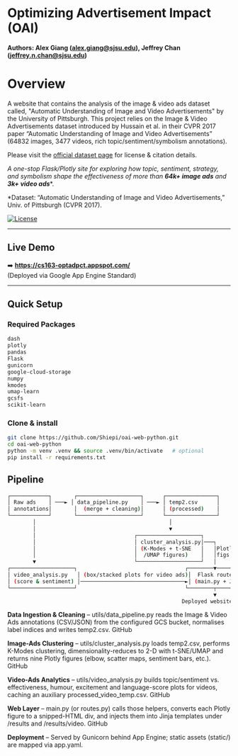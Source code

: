 # Optimizing Advertisement Impact (OAI)

**Authors: Alex Giang (alex.giang@sjsu.edu), Jeffrey Chan (jeffrey.n.chan@sjsu.edu)**

# Overview
A website that contains the analysis of the image & video ads dataset called, "Automatic Understanding of Image and Video Advertisements" by the University of Pittsburgh.
This project relies on the Image & Video Advertisements dataset introduced by Hussain et al. in their CVPR 2017 paper “Automatic Understanding of Image and Video Advertisements” (64832 images, 3477 videos, rich topic/sentiment/symbolism annotations). 


Please visit the [official dataset page](https://people.cs.pitt.edu/~kovashka/ads/) for license & citation details.

*A one-stop Flask/Plotly site for exploring how topic, sentiment, strategy, and symbolism shape the effectiveness of more than **64k+ image ads** and **3k+ video ads***\*.  

\*Dataset: “Automatic Understanding of Image and Video Advertisements,” Univ. of Pittsburgh (CVPR 2017).

[![License](https://img.shields.io/badge/license-MIT-lightgrey.svg)](#) 

---

## Live Demo

➡️ **https://cs163-optadpct.appspot.com/**  
(Deployed via Google App Engine Standard)

---

## Quick Setup

### Required Packages
```bash
dash
plotly
pandas
Flask
gunicorn
google-cloud-storage
numpy
kmodes
umap-learn
gcsfs
scikit-learn
```

### Clone & install

```bash
git clone https://github.com/Shiepi/oai-web-python.git
cd oai-web-python
python -m venv .venv && source .venv/bin/activate   # optional
pip install -r requirements.txt
```


## Pipeline
```bash
┌────────────┐       ┌────────────────────┐      ┌────────────────┐
│ Raw ads    │ ───► │ data_pipeline.py    │ ───► │ temp2.csv      │
│ annotations│       │  (merge + cleaning)│      │ (processed)    │
└────────────┘       └────────────────────┘      └────────────────┘
        │                                          │
        │                                          ▼
        │                               ┌────────────────────┐
        │                               │ cluster_analysis.py│───┐
        │                               │ (K-Modes + t-SNE   │   │Plotly
        │                               │  /UMAP figures)    │   │figs
        ▼                               └────────────────────┘   │
┌────────────────────┐                                  ┌────────▼────────┐
│ video_analysis.py   │ (box/stacked plots for video ads)│  Flask routes   │
│ (score & sentiment) │─────────────────────────────────►│ (main.py + Jinja)│
└────────────────────┘                                  └────────┬────────┘
                                                                 ▼
                                                       Deployed website

```

**Data Ingestion & Cleaning** – utils/data_pipeline.py reads the Image & Video Ads annotations (CSV/JSON) from the configured GCS bucket, normalises label indices and writes temp2.csv. 
GitHub

**Image-Ads Clustering** – utils/cluster_analysis.py loads temp2.csv, performs K-Modes clustering, dimensionality-reduces to 2-D with t-SNE/UMAP and returns nine Plotly figures (elbow, scatter maps, sentiment bars, etc.). 
GitHub

**Video-Ads Analytics** – utils/video_analysis.py builds topic/sentiment vs. effectiveness, humour, excitement and language-score plots for videos, caching an auxiliary processed_video_temp.csv. 
GitHub

**Web Layer** – main.py (or routes.py) calls those helpers, converts each Plotly figure to a snipped-HTML div, and injects them into Jinja templates under /results and /results/video. 
GitHub

**Deployment** – Served by Gunicorn behind App Engine; static assets (static/) are mapped via app.yaml. 


